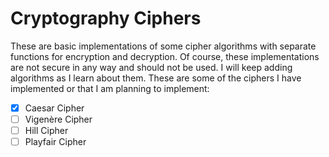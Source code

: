 # Cryptography Ciphers

These are basic implementations of some cipher algorithms with separate functions for encryption and decryption. Of course, these implementations are not secure in any way and should not be used. I will keep adding algorithms as I learn about them. These are some of the ciphers I have implemented or that I am planning to implement:

- [x] Caesar Cipher
- [ ] Vigenère Cipher
- [ ] Hill Cipher
- [ ] Playfair Cipher
